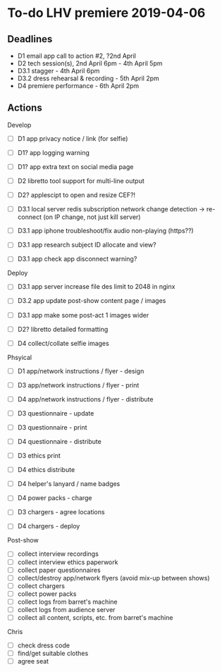 # To-do LHV premiere 2019-04-06

## Deadlines

- D1 email app call to action #2, ?2nd April
- D2 tech session(s), 2nd April 6pm - 4th April 5pm
- D3.1 stagger - 4th April 6pm
- D3.2 dress rehearsal & recording - 5th April 2pm
- D4 premiere performance - 6th April 2pm

## Actions

Develop

- [ ] D1 app privacy notice / link (for selfie)
- [ ] D1? app logging warning
- [ ] D1? app extra text on social media page 

- [ ] D2 libretto tool support for multi-line output

- [ ] D2? applescipt to open and resize CEF?!

- [ ] D3.1 local server redis subscription network change detection -> re-connect (on IP change, not just kill server)

- [ ] D3.1 app iphone troubleshoot/fix audio non-playing (https??)
- [ ] D3.1 app research subject ID allocate and view?
- [ ] D3.1 app check app disconnect warning?

Deploy

- [ ] D3.1 app server increase file des limit to 2048 in nginx

- [ ] D3.2 app update post-show content page / images
- [ ] D3.1 app make some post-act 1 images wider

- [ ] D2? libretto detailed formatting

- [ ] D4 collect/collate selfie images


Phsyical

- [ ] D1 app/network instructions / flyer - design
- [ ] D3 app/network instructions / flyer - print
- [ ] D4 app/network instructions / flyer - distribute

- [ ] D3 questionnaire - update
- [ ] D3 questionnaire - print
- [ ] D4 questionnaire - distribute

- [ ] D3 ethics print
- [ ] D4 ethics distribute

- [ ] D4 helper's lanyard / name badges

- [ ] D4 power packs - charge
- [ ] D3 chargers - agree locations
- [ ] D4 chargers - deploy

Post-show

- [ ] collect interview recordings
- [ ] collect interview ethics paperwork
- [ ] collect paper questionnaires
- [ ] collect/destroy app/network flyers (avoid mix-up between shows)
- [ ] collect chargers
- [ ] collect power packs
- [ ] collect logs from barret's machine
- [ ] collect logs from audience server
- [ ] collect all content, scripts, etc. from barret's machine

Chris

- [ ] check dress code
- [ ] find/get suitable clothes
- [ ] agree seat
